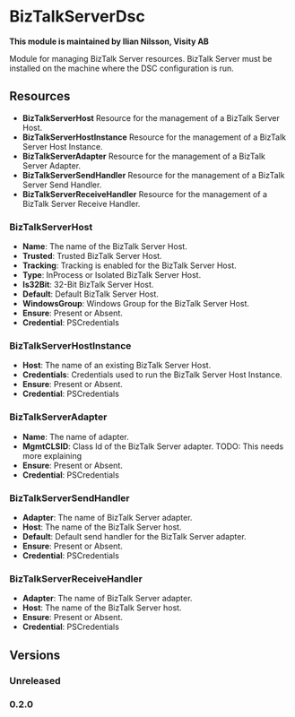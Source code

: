 # BizTalkServerDsc

**This module is maintained by Ilian Nilsson, Visity AB**

Module for managing BizTalk Server resources. BizTalk Server must be installed on the machine where the DSC configuration is run.

## Resources

* **BizTalkServerHost** Resource for the management of a BizTalk Server Host.
* **BizTalkServerHostInstance** Resource for the management of a BizTalk Server Host Instance.
* **BizTalkServerAdapter** Resource for the management of a BizTalk Server Adapter.
* **BizTalkServerSendHandler** Resource for the management of a BizTalk Server Send Handler.
* **BizTalkServerReceiveHandler** Resource for the management of a BizTalk Server Receive Handler.

### BizTalkServerHost

* **Name**: The name of the BizTalk Server Host.
* **Trusted**: Trusted BizTalk Server Host.
* **Tracking**: Tracking is enabled for the BizTalk Server Host.
* **Type**: InProcess or Isolated BizTalk Server Host.
* **Is32Bit**: 32-Bit BizTalk Server Host.
* **Default**: Default BizTalk Server Host.
* **WindowsGroup**: Windows Group for the BizTalk Server Host.
* **Ensure**: Present or Absent.
* **Credential**: PSCredentials

### BizTalkServerHostInstance

* **Host**: The name of an existing BizTalk Server Host.
* **Credentials**: Credentials used to run the BizTalk Server Host Instance.
* **Ensure**: Present or Absent.
* **Credential**: PSCredentials

### BizTalkServerAdapter

* **Name**: The name of adapter.
* **MgmtCLSID**: Class Id of the BizTalk Server adapter. TODO: This needs more explaining
* **Ensure**: Present or Absent.
* **Credential**: PSCredentials

### BizTalkServerSendHandler

* **Adapter**: The name of BizTalk Server adapter.
* **Host**: The name of the BizTalk Server host.
* **Default**: Default send handler for the BizTalk Server adapter.
* **Ensure**: Present or Absent.
* **Credential**: PSCredentials

### BizTalkServerReceiveHandler

* **Adapter**: The name of BizTalk Server adapter.
* **Host**: The name of the BizTalk Server host.
* **Ensure**: Present or Absent.
* **Credential**: PSCredentials

## Versions

### Unreleased

### 0.2.0

